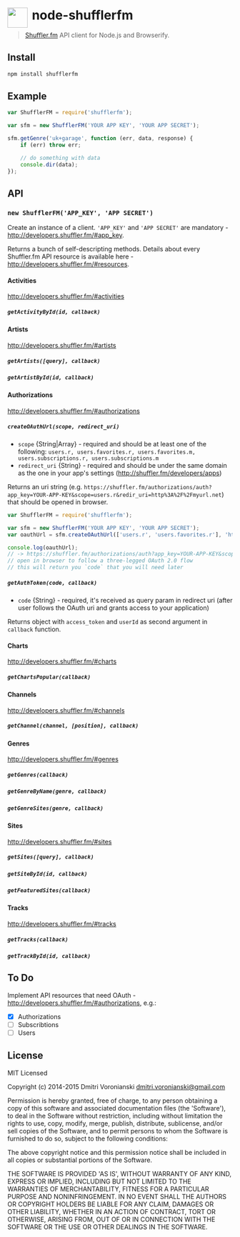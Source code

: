 # <img src="https://dl.dropboxusercontent.com/u/100463011/shuffler-logo.png" width="45" align="left">&nbsp;node-shufflerfm

> [Shuffler.fm](https://shuffler.fm) API client for Node.js and Browserify.

## Install

```javascript
npm install shufflerfm
```

## Example

```javascript
var ShufflerFM = require('shufflerfm');

var sfm = new ShufflerFM('YOUR APP KEY', 'YOUR APP SECRET');

sfm.getGenre('uk+garage', function (err, data, response) {
    if (err) throw err;

    // do something with data
    console.dir(data);
});
```

## API

### `new ShufflerFM('APP_KEY', 'APP SECRET')`

Create an instance of a client. `'APP_KEY'` and `'APP SECRET'` are mandatory - http://developers.shuffler.fm/#app_key.

Returns a bunch of self-descripting methods. Details about every Shuffler.fm API resource is available here - http://developers.shuffler.fm/#resources.

#### Activities

http://developers.shuffler.fm/#activities

##### `getActivityById(id, callback)`

#### Artists

http://developers.shuffler.fm/#artists

##### `getArtists([query], callback)`
##### `getArtistById(id, callback)`

#### Authorizations

http://developers.shuffler.fm/#authorizations

##### `createOAuthUrl(scope, redirect_uri)`

- `scope` {String|Array} - required and should be at least one of the following: `users.r, users.favorites.r, users.favorites.m, users.subscriptions.r, users.subscriptions.m`
- `redirect_uri` {String} - required and should be under the same domain as the one in your app's settings (http://shuffler.fm/developers/apps)

Returns an uri string  (e.g. `https://shuffler.fm/authorizations/auth?app_key=YOUR-APP-KEY&scope=users.r&redir_uri=http%3A%2F%2Fmyurl.net`) that should be opened in browser.

```javascript
var ShufflerFM = require('shufflerfm');

var sfm = new ShufflerFM('YOUR APP KEY', 'YOUR APP SECRET');
var oauthUrl = sfm.createOAuthUrl(['users.r', 'users.favorites.r'], 'http://myurl.net');

console.log(oauthUrl);
// -> https://shuffler.fm/authorizations/auth?app_key=YOUR-APP-KEY&scope=users.r,users.favorites.r&redir_uri=http%3A%2F%2Fmyurl.net`
// open in browser to follow a three-legged OAuth 2.0 flow
// this will return you `code` that you will need later
```

##### `getAuthToken(code, callback)`

- `code` {String} - required, it's received as query param in redirect uri (after user follows the OAuth uri and grants access to your application)

Returns object with `access_token` and `userId` as second argument in `callback` function.

#### Charts

http://developers.shuffler.fm/#charts

##### `getChartsPopular(callback)`

#### Channels

http://developers.shuffler.fm/#channels

##### `getChannel(channel, [position], callback)`

#### Genres

http://developers.shuffler.fm/#genres

##### `getGenres(callback)`
##### `getGenreByName(genre, callback)`
##### `getGenreSites(genre, callback)`

#### Sites

http://developers.shuffler.fm/#sites

##### `getSites([query], callback)`
##### `getSiteById(id, callback)`
##### `getFeaturedSites(callback)`

#### Tracks

http://developers.shuffler.fm/#tracks

##### `getTracks(callback)`
##### `getTrackById(id, callback)`

## To Do

Implement API resources that need OAuth - http://developers.shuffler.fm/#authorizations, e.g.:

- [x] Authorizations
- [ ] Subscribtions
- [ ] Users

## License

MIT Licensed

Copyright (c) 2014-2015 Dmitri Voronianski [dmitri.voronianski@gmail.com](mailto:dmitri.voronianski@gmail.com)

Permission is hereby granted, free of charge, to any person obtaining a copy of this software and associated documentation files (the 'Software'), to deal in the Software without restriction, including without limitation the rights to use, copy, modify, merge, publish, distribute, sublicense, and/or sell copies of the Software, and to permit persons to whom the Software is furnished to do so, subject to the following conditions:

The above copyright notice and this permission notice shall be included in all copies or substantial portions of the Software.

THE SOFTWARE IS PROVIDED 'AS IS', WITHOUT WARRANTY OF ANY KIND, EXPRESS OR IMPLIED, INCLUDING BUT NOT LIMITED TO THE WARRANTIES OF MERCHANTABILITY, FITNESS FOR A PARTICULAR PURPOSE AND NONINFRINGEMENT. IN NO EVENT SHALL THE AUTHORS OR COPYRIGHT HOLDERS BE LIABLE FOR ANY CLAIM, DAMAGES OR OTHER LIABILITY, WHETHER IN AN ACTION OF CONTRACT, TORT OR OTHERWISE, ARISING FROM, OUT OF OR IN CONNECTION WITH THE SOFTWARE OR THE USE OR OTHER DEALINGS IN THE SOFTWARE.
